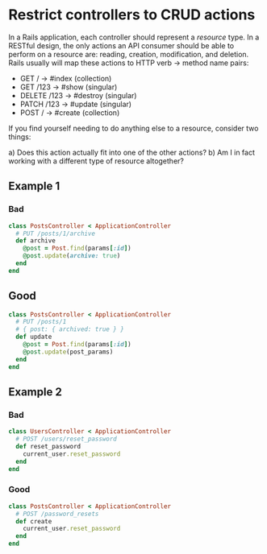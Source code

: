 # Restrict controllers to CRUD actions

In a Rails application, each controller should represent a _resource_ type. In a RESTful design, the only actions an API consumer should be able to perform on a resource are: reading, creation, modification, and deletion. Rails usually will map these actions to HTTP verb -> method name pairs:

* GET / -> #index (collection)
* GET /123 -> #show (singular)
* DELETE /123 -> #destroy (singular)
* PATCH /123 -> #update (singular)
* POST / -> #create (collection)

If you find yourself needing to do anything else to a resource, consider two things:

  a) Does this action actually fit into one of the other actions?
  b) Am I in fact working with a different type of resource altogether?

## Example 1

### Bad

````ruby
class PostsController < ApplicationController
  # PUT /posts/1/archive
  def archive
    @post = Post.find(params[:id])
    @post.update(archive: true)
  end
end
````

## Good

````ruby
class PostsController < ApplicationController
  # PUT /posts/1
  # { post: { archived: true } }
  def update
    @post = Post.find(params[:id])
    @post.update(post_params)
  end
end
````
## Example 2
### Bad

````ruby
class UsersController < ApplicationController
  # POST /users/reset_password
  def reset_password
    current_user.reset_password
  end
end
````

### Good

````ruby
class PostsController < ApplicationController
  # POST /password_resets
  def create
    current_user.reset_password
  end
end
````
